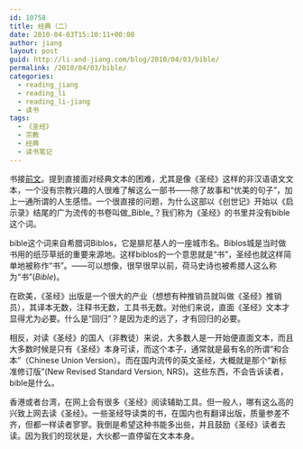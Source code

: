 ```yaml
---
id: 10758
title: 经典（二）
date: 2010-04-03T15:10:11+00:00
author: jiang
layout: post
guid: http://li-and-jiang.com/blog/2010/04/03/bible/
permalink: /2010/04/03/bible/
categories:
  - reading_jiang
  - reading_li
  - reading_li-jiang
  - 读书
tags:
  - 《圣经》
  - 宗教
  - 经典
  - 读书笔记
---
```

书接[前文](http://li-and-jiang.com/blog/2010/04/02/canon/)。提到直接面对经典文本的困难，尤其是像《圣经》这样的非汉语语文文本，一个没有宗教兴趣的人很难了解这么一部书——除了故事和“优美的句子”，加上一通所谓的人生感悟。一个很直接的问题，为什么这部以《创世记》开始以《启示录》结尾的广为流传的书卷叫做_Bible_？我们称为《圣经》的书里并没有bible这个词。

bible这个词来自希腊词Biblos，它是腓尼基人的一座城市名。Biblos城是当时做书用的纸莎草纸的重要来源地。这样biblos的一个意思就是“书”，圣经也就这样简单地被称作“书”。——可以想像，很早很早以前，荷马史诗也被希腊人这么称为“书”(_Bible_)。

在欧美，《圣经》出版是一个很大的产业（想想有种推销员就叫做《圣经》推销员），其译本无数，注释书无数，工具书无数。对他们来说，直面《圣经》文本才显得尤为必要。什么是“回归”？是因为走的远了，才有回归的必要。

相反，对读《圣经》的国人（非教徒）来说，大多数人是一开始便直面文本，而且大多数时候是只有《圣经》本身可读，而这个本子，通常就是最有名的所谓“和合本”（Chinese Union Version）。而在国内流传的英文圣经，大概就是那个“新标准修订版”(New Revised Standard Version, NRS)。这些东西，不会告诉读者，bible是什么。

香港或者台湾，在网上会有很多《圣经》阅读辅助工具。但一般人，哪有这么高的兴致上网去读《圣经》。一些圣经导读类的书，在国内也有翻译出版，质量参差不齐，但都一样读者寥寥。我倒是希望这种书能多出些，并且鼓励《圣经》读者去读。因为我们的现状是，大伙都一直停留在文本本身。